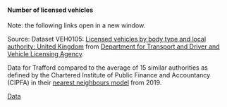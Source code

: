 #### Number of licensed vehicles

Note: the following links open in a new window.

Source: Dataset VEH0105: <a href="https://assets.publishing.service.gov.uk/government/uploads/system/uploads/attachment_data/file/985605/veh0105.ods" target="_blank">Licensed vehicles by body type and local authority: United Kingdom</a> from <a href="https://www.gov.uk/government/statistical-data-sets/all-vehicles-veh01" target="_blank">Department for Transport and Driver and Vehicle Licensing Agency</a>.

Data for Trafford compared to the average of 15 similar authorities as defined by the Chartered Institute of Public Finance and Accountancy (CIPFA) in their <a href='https://www.cipfa.org/services/cipfastats/nearest-neighbour-model' target='_blank'>nearest neighbours model</a> from 2019.

<a href="https://www.trafforddatalab.io/corporate_plan/data/climate/licensed_vehicles.csv" aria-label="Download the data" class="downloadButton" target="_blank" download>Data <span class="fas fa-download"></span></a>
